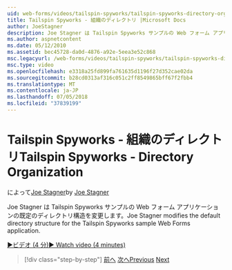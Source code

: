 ```yaml
---
uid: web-forms/videos/tailspin-spyworks/tailspin-spyworks-directory-organization
title: Tailspin Spyworks - 組織のディレクトリ |Microsoft Docs
author: JoeStagner
description: Joe Stagner は Tailspin Spyworks サンプルの Web フォーム アプリケーションの既定のディレクトリ構造を変更します。
ms.author: aspnetcontent
ms.date: 05/12/2010
ms.assetid: bec45728-da0d-4876-a92e-5eea3e52c868
msc.legacyurl: /web-forms/videos/tailspin-spyworks/tailspin-spyworks-directory-organization
msc.type: video
ms.openlocfilehash: e3318a25fd899fa761635d1196f27d352cae02da
ms.sourcegitcommit: b28cd0313af316c051c2ff8549865bff67f2fbb4
ms.translationtype: MT
ms.contentlocale: ja-JP
ms.lasthandoff: 07/05/2018
ms.locfileid: "37839199"
---
```

<a name="tailspin-spyworks---directory-organization"></a><span data-ttu-id="4e2e1-103">Tailspin Spyworks - 組織のディレクトリ</span><span class="sxs-lookup"><span data-stu-id="4e2e1-103">Tailspin Spyworks - Directory Organization</span></span>
====================
<span data-ttu-id="4e2e1-104">によって[Joe Stagner](https://github.com/JoeStagner)</span><span class="sxs-lookup"><span data-stu-id="4e2e1-104">by [Joe Stagner](https://github.com/JoeStagner)</span></span>

<span data-ttu-id="4e2e1-105">Joe Stagner は Tailspin Spyworks サンプルの Web フォーム アプリケーションの既定のディレクトリ構造を変更します。</span><span class="sxs-lookup"><span data-stu-id="4e2e1-105">Joe Stagner modifies the default directory structure for the Tailspin Spyworks sample Web Forms application.</span></span>

[<span data-ttu-id="4e2e1-106">&#9654;ビデオ (4 分)</span><span class="sxs-lookup"><span data-stu-id="4e2e1-106">&#9654; Watch video (4 minutes)</span></span>](https://channel9.msdn.com/Blogs/ASP-NET-Site-Videos/tailspin-spyworks-directory-organization)

> [!div class="step-by-step"]
> <span data-ttu-id="4e2e1-107">[前へ](tailspin-spyworks-intro-ui-and-edm.md)
> [次へ](tailspin-spyworks-category-menu.md)</span><span class="sxs-lookup"><span data-stu-id="4e2e1-107">[Previous](tailspin-spyworks-intro-ui-and-edm.md)
[Next](tailspin-spyworks-category-menu.md)</span></span>
